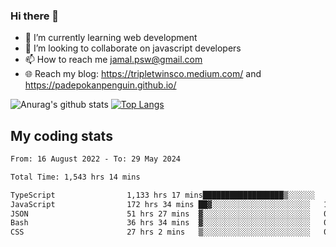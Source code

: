 ### Hi there 👋

<!--
**padepokanpenguin/padepokanpenguin** is a ✨ _special_ ✨ repository because its `README.md` (this file) appears on your GitHub profile.
-->

- 🌱 I’m currently learning  web development
- 👯 I’m looking to collaborate on javascript developers
- 📫 How to reach me jamal.psw@gmail.com
- 🌐 Reach my blog:
   https://tripletwinsco.medium.com/ and
   https://padepokanpenguin.github.io/

![Anurag's github stats](https://github-readme-stats.vercel.app/api?username=padepokanpenguin&count_private=true&disable_animations=false&show_icons=true&theme=default)
[![Top Langs](https://github-readme-stats.vercel.app/api/top-langs/?username=padepokanpenguin&theme=default&layout=compact)](https://github.com/padepokanpenguin)

## My coding stats

<!--START_SECTION:waka-->

```txt
From: 16 August 2022 - To: 29 May 2024

Total Time: 1,543 hrs 14 mins

TypeScript                1,133 hrs 17 mins██████████████████▒░░░░░░   73.44 %
JavaScript                172 hrs 34 mins ██▓░░░░░░░░░░░░░░░░░░░░░░   11.18 %
JSON                      51 hrs 27 mins  ▓░░░░░░░░░░░░░░░░░░░░░░░░   03.33 %
Bash                      36 hrs 34 mins  ▓░░░░░░░░░░░░░░░░░░░░░░░░   02.37 %
CSS                       27 hrs 2 mins   ▒░░░░░░░░░░░░░░░░░░░░░░░░   01.75 %
```

<!--END_SECTION:waka-->


